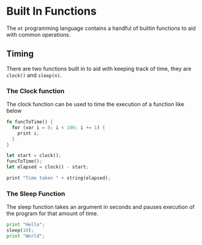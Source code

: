 Built In Functions
====================

The `mt` programming language contains a handful of builtin functions to aid with common operations.

## Timing

There are two functions built in to aid with keeping track of time, they are `clock()` and `sleep(n)`.

### The Clock function

The clock function can be used to time the execution of a function like below

```rust
fn funcToTime() {
  for (var i = 0; i < 100; i += 1) {
    print i;
  }
}

let start = clock();
funcToTime();
let elapsed = clock() - start;

print "Time taken " + string(elapsed);
```

### The Sleep Function

The sleep function takes an argument in seconds and pauses execution of the program for that amount of time.

```python
print "Hello";
sleep(10);
print "World";
```


